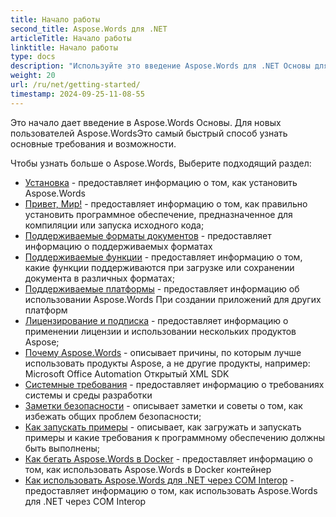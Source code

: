 ```yaml
---
title: Начало работы
second_title: Aspose.Words для .NET
articleTitle: Начало работы
linktitle: Начало работы
type: docs
description: "Используйте это введение Aspose.Words для .NET Основы для начала осознания ценности Aspose.Words Для вашего бизнеса."
weight: 20
url: /ru/net/getting-started/
timestamp: 2024-09-25-11-08-55
---
```


Это начало дает введение в Aspose.Words Основы. Для новых пользователей Aspose.WordsЭто самый быстрый способ узнать основные требования и возможности.

Чтобы узнать больше о Aspose.Words, Выберите подходящий раздел:

- [Установка](/words/ru/net/installation/) - предоставляет информацию о том, как установить Aspose.Words
- [Привет, Мир!](/words/ru/net/hello-world/) - предоставляет информацию о том, как правильно установить программное обеспечение, предназначенное для компиляции или запуска исходного кода;
- [Поддерживаемые форматы документов](/words/ru/net/supported-document-formats/) - предоставляет информацию о поддерживаемых форматах
- [Поддерживаемые функции](/words/ru/net/features/) - предоставляет информацию о том, какие функции поддерживаются при загрузке или сохранении документа в различных форматах;
- [Поддерживаемые платформы](/words/net/platforms-and-interoperability/) - предоставляет информацию об использовании Aspose.Words При создании приложений для других платформ
- [Лицензирование и подписка](/words/ru/net/licensing/) - предоставляет информацию о применении лицензии и использовании нескольких продуктов Aspose;
- [Почему Aspose.Words](/words/net/aspose-words-or-other-solutions/) - описывает причины, по которым лучше использовать продукты Aspose, а не другие продукты, например: Microsoft Office Automation Открытый XML SDK
- [Системные требования](/words/ru/net/system-requirements/) - предоставляет информацию о требованиях системы и среды разработки
- [Заметки безопасности](/words/ru/net/security/) - описывает заметки и советы о том, как избежать общих проблем безопасности;
- [Как запускать примеры](/words/ru/net/how-to-run-the-examples/) - описывает, как загружать и запускать примеры и какие требования к программному обеспечению должны быть выполнены;
- [Как бегать Aspose.Words в Docker](/words/ru/net/how-to-run-aspose-words-in-docker/) - предоставляет информацию о том, как использовать Aspose.Words в Docker контейнер
- [Как использовать Aspose.Words для .NET через COM Interop](/words/ru/net/how-to-use-aspose-words-via-com-interop/) - предоставляет информацию о том, как использовать Aspose.Words для .NET через COM Interop

